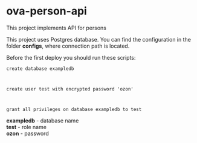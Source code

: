 # ova-person-api
This project implements API for persons

This project uses Postgres database.
You can find the configuration in the folder <b>configs</b>, where connection path is located.

Before the first deploy you should run these scripts:

<code>create database exampledb

create user test with encrypted password 'ozon'

grant all privileges on database exampledb to test
</code>

<b>exampledb</b> - database name<br>
<b>test</b> - role name<br>
<b>ozon</b> - password
